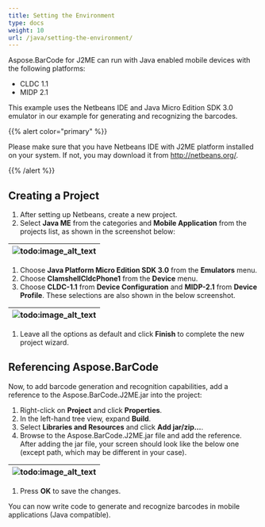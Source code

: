```yaml
---
title: Setting the Environment
type: docs
weight: 10
url: /java/setting-the-environment/
---
```


Aspose.BarCode for J2ME can run with Java enabled mobile devices with the following platforms:

- CLDC 1.1
- MIDP 2.1

This example uses the Netbeans IDE and Java Micro Edition SDK 3.0 emulator in our example for generating and recognizing the barcodes.

{{% alert color="primary" %}} 

Please make sure that you have Netbeans IDE with J2ME platform installed on your system. If not, you may download it from <http://netbeans.org/>.

{{% /alert %}} 
## **Creating a Project**
1. After setting up Netbeans, create a new project.
1. Select **Java ME** from the categories and **Mobile Application** from the projects list, as shown in the screenshot below:

|![todo:image_alt_text](http://i.imgur.com/mqpReRt.png)|
| :- |
1. Choose **Java Platform Micro Edition SDK 3.0** from the **Emulators** menu.
1. Choose **ClamshellCldcPhone1** from the **Device** menu.
1. Choose **CLDC-1.1** from **Device Configuration** and **MIDP-2.1** from **Device Profile**. These selections are also shown in the below screenshot.

|![todo:image_alt_text](http://i.imgur.com/iYDSOzR.png)|
| :- |
1. Leave all the options as default and click **Finish** to complete the new project wizard.
## **Referencing Aspose.BarCode**
Now, to add barcode generation and recognition capabilities, add a reference to the Aspose.BarCode.J2ME.jar into the project:

1. Right-click on **Project** and click **Properties**.
1. In the left-hand tree view, expand **Build**.
1. Select **Libraries and Resources** and click **Add jar/zip…**.
1. Browse to the Aspose.BarCode.J2ME.jar file and add the reference.
   After adding the jar file, your screen should look like the below one (except path, which may be different in your case).

|![todo:image_alt_text](http://i.imgur.com/FFiAoHf.png)|
| :- |
1. Press **OK** to save the changes.

You can now write code to generate and recognize barcodes in mobile applications (Java compatible).
